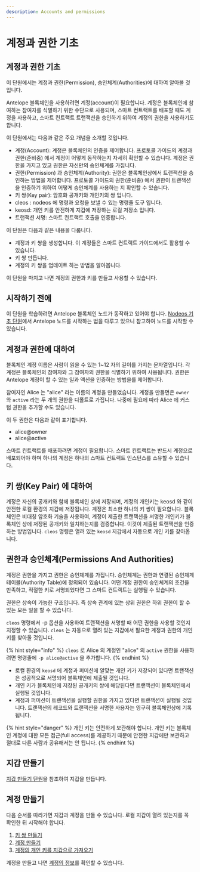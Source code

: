 ```yaml
---
description: Accounts and permissions
---
```


# 계정과 권한 기초

## 계정과 권한 기초

이 단원에서는 계정과 권한(Permission), 승인체계(Authorities)에 대하여 알아볼 것입니다.

Antelope 블록체인을 사용하려면 계정(account)이 필요합니다. 계정은 블록체인에 참여하는 참여자를 식별하기 위한 수단으로 사용되며, 스마트 컨트랙트를 배포할 때도 계정을 사용하고, 스마트 컨트랙트 트랜잭션을 승인하기 위하여 계정의 권한을 사용하기도 합니다.

이 단원에서는 다음과 같은 주요 개념을 소개할 것입니다.

* 계정(Account): 계정은 블록체인의 인증을 제어합니다. 프로토콜 가이드의 계정과 권한(준비중) 에서 계정이 어떻게 동작하는지 자세히 확인할 수 있습니다. 계정은 권한을 가지고 있고 권한은 자신만의 승인체계를 가집니다.
* 권한(Permission) 과 승인체계(Authority): 권한은 블록체인상에서 트랜잭션을 승인하는 방법을 제어합니다. 프로토콜 가이드의 권한(준비중) 에서 권한이 트랜잭션을 인증하기 위하여 어떻게 승인체계를 사용하는 지 확인할 수 있습니다.
* 키 쌍(Key pair): 암호화 공개키와 개인키의 쌍 입니다.
* cleos : nodeos 에 명령과 요청을 보낼 수 있는 명령줄 도구 입니다.
* keosd: 개인 키를 안전하게 지갑에 저장하는 로컬 저장소 입니다.
* 트랜잭션 서명: 스마트 컨트랙트 호출을 인증합니다.

이 단원은 다음과 같은 내용을 다룹니다.

* 계정과 키 쌍을 생성합니다. 이 계정들은 스마트 컨트랙트 가이드에서도 활용할 수 있습니다.
* 키 쌍 만듭니다.
* 계정의 키 쌍을 업데이트 하는 방법을 알아봅니다.

이 단원을 마치고 나면 계정의 권한과 키를 만들고 사용할 수 있습니다.

## 시작하기 전에

이 단원을 학습하려면 Antelope 블록체인 노드가 동작하고 있어야 합니다. [Nodeos 기초 단원](basic-nodeos.md)에서 Antelope 노드를 시작하는 법을 다루고 있으니 참고하여 노드를 시작할 수 있습니다.

## 계정과 권한에 대하여

블록체인 계정 이름은 사람이 읽을 수 있는 1\~12 자의 길이를 가지는 문자열입니다. 각 계정은 블록체인의 참여자와 그 참여자의 권한을 식별하기 위하여 사용됩니다. 권한은 Antelope 계정이 할 수 있는 일과 액션을 인증하는 방법을를 제어합니다.

참여자인 Alice 는 "alice" 라는 이름의 계정을 만들었습니다. 계정을 만들면은 `owner` 와 `active` 라는 두 개의 권한을 디폴트로 가집니다. 나중에 필요에 따라 Alice 에 커스텀 권한을 추가할 수도 있습니다.

이 두 권한은 다음과 같이 표기합니다.

* alice@owner
* alice@active

스마트 컨트랙트를 배포하려면 계정이 필요합니다. 스마트 컨트랙트는 반드시 계정으로 배포되어야 하며 하나의 계정은 하나의 스마트 컨트랙트 인스턴스를 소유할 수 있습니다.

## 키 쌍(Key Pair) 에 대하여

계정은 자신의 공개키와 함께 블록체인 상에 저장되며, 계정의 개인키는 keosd 와 같이 안전한 로컬 환경의 지갑에 저장됩니다. 계정은 최소한 하나의 키 쌍이 필요합니다. 블록체인은 비대칭 암호화 기술을 사용하여, 계정이 제출한 트랜잭션을 서명한 개인키가 블록체인 상에 저장된 공개키와 일치하는지를 검증합니다. 이것이 제출된 트랜잭션을 인증하는 방법입니다. `cleos` 명령은 열려 있는 `keosd` 지갑에서 자동으로 개인 키를 찾아옵니다.

## 권한과 승인체계(Permissions And Authorities)

계정은 권한을 가지고 권한은 승인체계를 가집니다. 승인체계는 권한과 연결된 승인체계 테이블(Authority Table)에 정의되어 있습니다. 어떤 계정 권한이 승인체계의 조건을 만족하고, 적절한 키로 서명되었다면 그 스마트 컨트랙트는 실행될 수 있습니다.

권한은 상속이 가능한 구조입니다. 즉 상속 관계에 있는 상위 권한은 하위 권한이 할 수 있는 모든 일을 할 수 있습니다.

`cleos` 명령에서 -p 옵션을 사용하여 트랜잭션을 서명할 때 어떤 권한을 사용할 것인지 지정할 수 있습니다. `cleos` 는 자동으로 열려 있는 지갑에서 필요한 계정과 권한의 개인키를 찾아올 것입니다.

{% hint style="info" %}
`cleos` 로 Alice 의 계정인 "alice" 의 `active` 권한을 사용하려면 명령줄에 `-p alice@active` 을 추가합니다.
{% endhint %}

* 로컬 환경의 `keosd` 에 계정과 퍼미션에 알맞는 개인 키가 저장되어 있다면 트랜잭션은 성공적으로 서명되어 블록체인에 제출될 것입니다.
* 개인 키가 블록체인에 저장된 공개키의 쌍에 해당된다면 트랜잭션이 블록체인에서 실행될 것입니다.
* 계정과 퍼미션이 트랜잭션을 실행할 권한을 가지고 있다면 트랜잭션이 실행될 것입니다. 트랜잭션의 레코드와 트랜잭션을 서명한 사용자는 영구히 블록체인상에 기록됩니다.

{% hint style="danger" %}
개인 키는 안전하게 보관해야 합니다. 개인 키는 블록체인 계정에 대한 모든 접근(full access)를 제공하기 때문에 안전한 지갑에만 보관하고 절대로 다른 사람과 공유해서는 안 됩니다.
{% endhint %}

## 지갑 만들기

[지갑 만들기 단원](https://app.gitbook.com/s/YZT0OiBQKuAU7OjJoCgQ/\~/changes/9SOrppvOOBlShstEZa2F/basic-antelope-leap/how-to-create-a-wallet)을 참조하여 지갑을 만듭니다.

## 계정 만들기

다음 순서를 따라가면 지갑과 계정을 만들 수 있습니다. 로컬 지갑이 열려 있는지를 꼭 확인한 뒤 시작해야 합니다.

1. [키 쌍 만들기](https://app.gitbook.com/s/YZT0OiBQKuAU7OjJoCgQ/\~/changes/9SOrppvOOBlShstEZa2F/basic-antelope-leap/how-to-create-key-pair)
2. [계정 만들기 ](https://app.gitbook.com/s/YZT0OiBQKuAU7OjJoCgQ/\~/changes/9SOrppvOOBlShstEZa2F/basic-antelope-leap/how-to-create-account)
3. [계정의 개인 키를 지갑으로 가져오기](https://app.gitbook.com/s/YZT0OiBQKuAU7OjJoCgQ/\~/changes/9SOrppvOOBlShstEZa2F/basic-antelope-leap/how-to-import-a-key-to-a-wallet)

계정을 만들고 나면 [계정의 정보](https://app.gitbook.com/s/YZT0OiBQKuAU7OjJoCgQ/\~/changes/9SOrppvOOBlShstEZa2F/basic-antelope-leap/how-to-get-account-information)를 확인할 수 있습니다.
